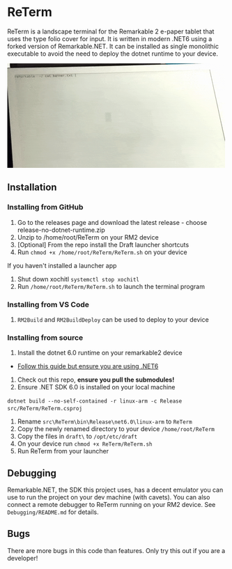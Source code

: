 # ReTerm

ReTerm is a landscape terminal for the Remarkable 2 e-paper tablet that uses the type folio cover for input. It is written in modern .NET6 using a forked version of Remarkable.NET. It can be installed as single monolithic executable to avoid the need to deploy the dotnet runtime to your device.

![Terminal](https://github.com/i-am-shodan/ReTerm/blob/09bb90c8c645deb955de10a4ed46057dd2120c1b/docs/banner.gif)

## Installation
### Installing from GitHub
1. Go to the releases page and download the latest release - choose release-no-dotnet-runtime.zip
1. Unzip to /home/root/ReTerm on your RM2 device
1. [Optional] From the repo install the Draft launcher shortcuts
1. Run `chmod +x /home/root/ReTerm/ReTerm.sh` on your device

If you haven't installed a launcher app
1. Shut down xochitl `systemctl stop xochitl`
1. Run `/home/root/ReTerm/ReTerm.sh` to launch the terminal program

### Installing from VS Code
1. `RM2Build` and `RM2BuildDeploy` can be used to deploy to your device

### Installing from source

1. Install the dotnet 6.0 runtime on your remarkable2 device
  * [Follow this guide but ensure you are using .NET6](https://www.hanselman.com/blog/how-to-install-net-core-on-your-remarkable-2-eink-tablet-with-remarkablenet)
1. Check out this repo, **ensure you pull the submodules!**
1. Ensure .NET SDK 6.0 is installed on your local machine

`dotnet build --no-self-contained -r linux-arm -c Release src/ReTerm/ReTerm.csproj`

1. Rename `src\ReTerm\bin\Release\net6.0\linux-arm` to `ReTerm`
1. Copy the newly renamed directory to your device `/home/root/ReTerm`
1. Copy the files in `draft\` to `/opt/etc/draft`
1. On your device run `chmod +x ReTerm/ReTerm.sh`
1. Run ReTerm from your launcher

## Debugging
Remarkable.NET, the SDK this project uses, has a decent emulator you can use to run the project on your dev machine (with cavets). You can also connect a remote debugger to ReTerm running on your RM2 device. See `Debugging/README.md` for details.

## Bugs

There are more bugs in this code than features. Only try this out if you are a developer!